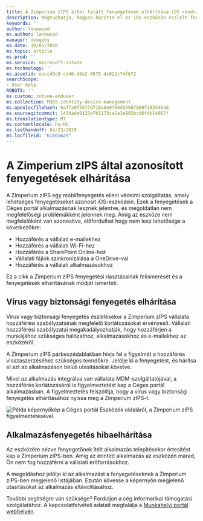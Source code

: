 ```yaml
---
title: A Zimperium zIPS által talált fenyegetések elhárítása iOS rendszeren | Microsoft Docs
description: Megtudhatja, hogyan hárítsa el az iOS-eszközön észlelt fenyegetéseket.
keywords: ''
author: lenewsad
ms.author: lanewsad
manager: dougeby
ms.date: 10/05/2018
ms.topic: article
ms.prod: ''
ms.service: microsoft-intune
ms.technology: ''
ms.assetid: eaccd9c0-cd46-48e2-8675-4c022c74f672
searchScope:
- User help
ROBOTS: ''
ms.custom: intune-enduser
ms.collection: M365-identity-device-management
ms.openlocfilehash: 6affa9f3577d71ba8e0794454987860f183446ad
ms.sourcegitcommit: 143dade9125e7b5173ca2a3a902bcd6f4b14067f
ms.translationtype: MT
ms.contentlocale: hu-HU
ms.lasthandoff: 04/23/2019
ms.locfileid: "61501629"
---
```

# <a name="resolve-a-threat-found-by-zimperium-zips"></a>A Zimperium zIPS által azonosított fenyegetések elhárítása

A Zimperium zIPS egy mobilfenyegetés elleni védelmi szolgáltatás, amely lehetséges fenyegetéseket azonosít iOS-eszközein. Ezek a fenyegetések a Céges portál alkalmazásnak lesznek jelentve, és megoldatlan nem megfelelőségi problémákként jelennek meg. Amíg az eszköze nem megfelelőként van azonosítva, előfordulhat hogy nem lesz lehetősége a következőkre:

* Hozzáférés a vállalati e-mailekhez
* Hozzáférés a vállalati Wi-Fi-hez
* Hozzáférés a SharePoint Online-hoz
* Vállalati fájlok szinkronizálása a OneDrive-val
* Hozzáférés a vállalati alkalmazásokhoz

Ez a cikk a Zimperium zIPS fenyegetési riasztásainak felismerését és a fenyegetések elhárításának módját ismerteti. 

## <a name="troubleshoot-virus-or-security-threat"></a>Vírus vagy biztonsági fenyegetés elhárítása  
Vírus vagy biztonsági fenyegetés észlelésekor a Zimperium zIPS vállalata hozzáférési szabályzatainak megfelelő korlátozásokat érvényesít. Vállalati hozzáférési szabályzatai megakadályozhatják, hogy hozzáférjen a munkájához szükséges hálózathoz, alkalmazásokhoz és e-mailekhez az eszközéről.  

A Zimperium zIPS párbeszédablakban hívja fel a figyelmét a hozzáférés visszaszerzéséhez szükséges teendőkre. Jelölje ki a fenyegetést, és hárítsa el azt az alkalmazáson belüli utasításokat követve.

Mivel az alkalmazás integrálva van vállalata MDM-szolgáltatójával, a hozzáférés korlátozásáról is figyelmeztetést kap a Céges portál alkalmazásban. A figyelmeztetés felszólítja, hogy a vírus vagy biztonsági fenyegetés elhárításához nyissa meg a Zimperium zIPS-t.  

  ![Példa képernyőkép a Céges portál Eszközök oldaláról, a Zimperium zIPS figyelmeztetésével.](./media/CP-lookout-virus-banner-1808.png)  
  
## <a name="troubleshoot-an-app-threat"></a>Alkalmazásfenyegetés hibaelhárítása

Az eszközére nézve fenyegetőnek ítélt alkalmazás telepítésekor értesítést kap a Zimperium zIPS-ben. Amíg az érintett alkalmazás az eszközén marad, Ön nem fog hozzáférni a vállalati erőforrásokhoz.  

A megoldáshoz jelölje ki az alkalmazást a fenyegetéseknek a Zimperium zIPS-ben megjelenő listájában. Ezután kövesse a képernyőn megjelenő utasításokat az alkalmazás eltávolításához.  

További segítségre van szüksége? Forduljon a cég informatikai támogatási szolgálatához. A kapcsolatfelvételi adatait megtalálja a [Munkahelyi portál webhelyén](https://go.microsoft.com/fwlink/?linkid=2010980).   

